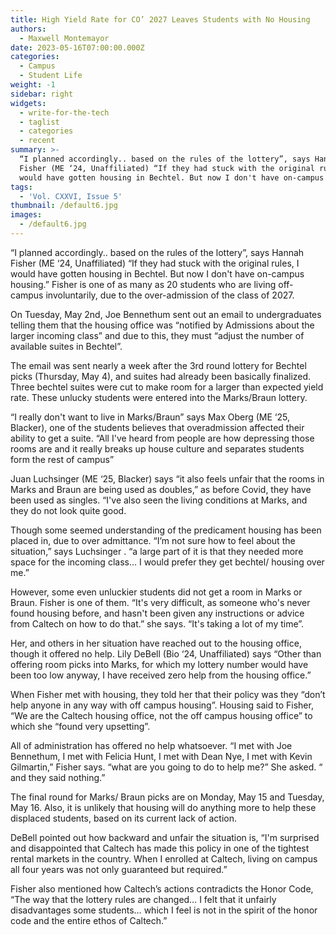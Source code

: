 ```yaml
---
title: High Yield Rate for CO’ 2027 Leaves Students with No Housing
authors:
  - Maxwell Montemayor
date: 2023-05-16T07:00:00.000Z
categories:
  - Campus
  - Student Life
weight: -1
sidebar: right
widgets:
  - write-for-the-tech
  - taglist
  - categories
  - recent
summary: >-
  “I planned accordingly.. based on the rules of the lottery”, says Hannah
  Fisher (ME ‘24, Unaffiliated) “If they had stuck with the original rules, I
  would have gotten housing in Bechtel. But now I don't have on-campus housing.”
tags:
  - 'Vol. CXXVI, Issue 5'
thumbnail: /default6.jpg
images:
  - /default6.jpg
---
```


“I planned accordingly.. based on the rules of the lottery”, says Hannah Fisher (ME ‘24, Unaffiliated) “If they had stuck with the original rules, I would have gotten housing in Bechtel. But now I don't have on-campus housing.” Fisher is one of as many as 20 students who are living off-campus involuntarily, due to the over-admission of the class of 2027.

On Tuesday, May 2nd, Joe Bennethum sent out an email to undergraduates telling them that the housing office was “notified by Admissions about the larger incoming class” and due to this, they must “adjust the number of available suites in Bechtel”.

The email was sent nearly a week after the 3rd round lottery for Bechtel picks (Thursday, May 4), and suites had already been basically finalized. Three bechtel suites were cut to make room for a larger than expected yield rate. These unlucky students were entered into the Marks/Braun lottery.

“I really don't want to live in Marks/Braun” says Max Oberg (ME ‘25, Blacker), one of the students believes that overadmission affected their ability to get a suite. “All I've heard from people are how depressing those rooms are and it really breaks up house culture and separates students form the rest of campus”

Juan Luchsinger (ME ‘25, Blacker) says “it also feels unfair that the rooms in Marks and Braun are being used as doubles,” as before Covid, they have been used as singles. “I've also seen the living conditions at Marks, and they do not look quite good.

Though some seemed understanding of the predicament housing has been placed in, due to over admittance. “I’m not sure how to feel about the situation,” says Luchsinger . “a large part of it is that they needed more space for the incoming class… I would prefer they get bechtel/ housing over me.”

However, some even unluckier students did not get a room in Marks or Braun. Fisher is one of them. “It's very difficult, as someone who's never found housing before, and hasn't been given any instructions or advice from Caltech on how to do that.” she says. “It's taking a lot of my time”.

Her, and others in her situation have reached out to the housing office, though it offered no help. Lily DeBell (Bio ‘24, Unaffiliated) says “Other than offering room picks into Marks, for which my lottery number would have been too low anyway, I have received zero help from the housing office.”

When Fisher met with housing, they told her that their policy was they “don’t help anyone in any way with off campus housing”. Housing said to Fisher, “We are the Caltech housing office, not the off campus housing office” to which she “found very upsetting”.

All of administration has offered no help whatsoever. “I met with Joe Bennethum, I met with Felicia Hunt, I met with Dean Nye, I met with Kevin Gilmartin,” Fisher says. “what are you going to do to help me?” She asked. “ and they said nothing.”

The final round for Marks/ Braun picks are on Monday, May 15 and Tuesday, May 16. Also, it is unlikely that housing will do anything more to help these displaced students, based on its current lack of action.

&#x9;DeBell pointed out how backward and unfair the situation is, “I'm surprised and disappointed that Caltech has made this policy in one of the tightest rental markets in the country. When I enrolled at Caltech, living on campus all four years was not only guaranteed but required.”

Fisher also mentioned how Caltech’s actions contradicts the Honor Code, “The way that the lottery rules are changed… I felt that it unfairly disadvantages some students… which I feel is not in the spirit of the honor code and the entire ethos of Caltech.”
